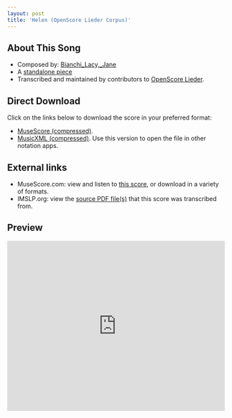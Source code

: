 ```yaml
---
layout: post
title: 'Helen (OpenScore Lieder Corpus)'
---
```


## About This Song

- Composed by: [Bianchi_Lacy,_Jane](https://fourscoreandmore.org/openscore/lieder/Bianchi_Lacy,_Jane)
- A [standalone piece](https://fourscoreandmore.org/openscore/lieder/Bianchi_Lacy,_Jane/_)
- Transcribed and maintained by contributors to [OpenScore Lieder].

[OpenScore Lieder]: https://musescore.com/openscore-lieder-corpus

## Direct Download

Click on the links below to download the score in your preferred format:
- [MuseScore (compressed)](https://github.com/openscore/lieder/blob/main/scores/Bianchi_Lacy,_Jane/_/Helen/lc6592481.mscz?raw=true).
- [MusicXML (compressed)](https://github.com/openscore/lieder/blob/main/scores/Bianchi_Lacy,_Jane/_/Helen/lc6592481.mxl?raw=true). Use this version to open the file in other notation apps.

## External links

- MuseScore.com: view and listen to [this score][MuseScore], or download in a variety of formats.
- IMSLP.org: view the [source PDF file(s)][IMSLP] that this score was transcribed from.

[MuseScore]: https://musescore.com/score/6592481
[IMSLP]: https://imslp.org/wiki/Special:ReverseLookup/662011

## Preview

<iframe width="100%" height="394" src="https://musescore.com/openscore-lieder-corpus/scores/6592481/embed" frameborder="0" allowfullscreen allow="autoplay; fullscreen"></iframe>
